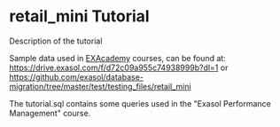 # retail_mini Tutorial

Description of the tutorial 

Sample data used in [EXAcademy](https://www.exasol.com/exasol-community/exacademy/) courses, can be found at: 
https://drive.exasol.com/f/d72c09a955c74938999b?dl=1
or
https://github.com/exasol/database-migration/tree/master/test/testing_files/retail_mini

The tutorial.sql contains some queries used in the "Exasol Performance Management" course.
